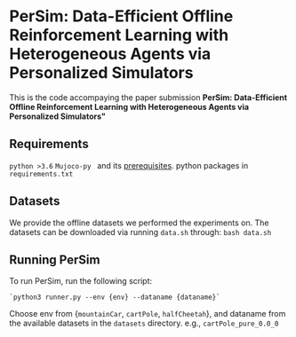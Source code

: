 # PerSim: Data-Efficient Offline Reinforcement Learning  with Heterogeneous Agents via Personalized Simulators

This is the code accompaying the paper submission **PerSim: Data-Efficient Offline Reinforcement Learning  with Heterogeneous Agents via Personalized Simulators"** 


## Requirements

`python >3.6`
`Mujoco-py ` and its [prerequisites](https://github.com/openai/mujoco-py#obtaining-the-binaries-and-license-key). 
python packages in `requirements.txt`

## Datasets

We provide the offline datasets we performed the experiments on. The datasets can be downloaded via running `data.sh` through:
	`bash data.sh`


## Running PerSim

To run PerSim, run the following script:

	`python3 runner.py --env {env} --dataname {dataname}`

Choose env from {`mountainCar`, `cartPole`, `halfCheetah`}, and dataname from the available datasets in the `datasets` directory. e.g., `cartPole_pure_0.0_0`
